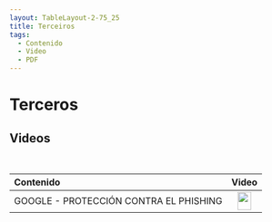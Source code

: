 ```yaml
---
layout: TableLayout-2-75_25
title: Terceiros
tags:
  - Contenido
  - Video
  - PDF
---
```

# Terceros

## Videos
<br>

| Contenido | Video |
| :--- | :---: |
| GOOGLE - PROTECCIÓN CONTRA EL PHISHING | <a href="https://cdn.phishx.io/videos/Google-es-EnganosEnLaWeb.mp4" target="_blanc"><img src="https://cdn.phishx.io/icons/file-video-light.png" style="height:32px!important;width:24px!important;" width="24px" height="32px" /></a> |
